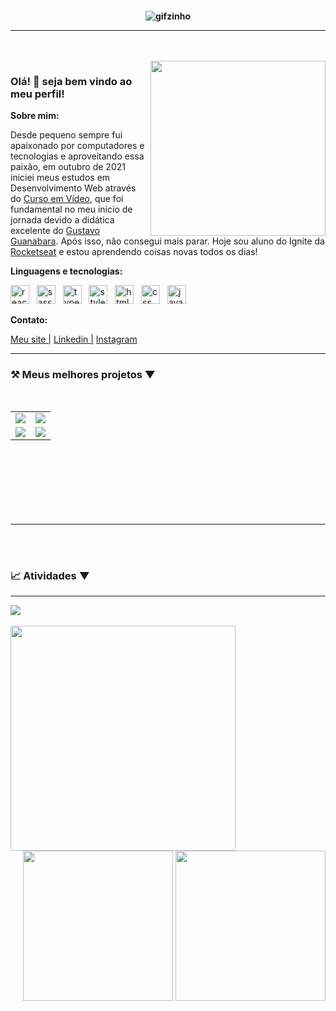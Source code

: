 <h4 align="center">

![gifzinho](https://cdnb.artstation.com/p/assets/images/images/029/320/295/original/bogdan-mb0sco-coffeeanim.gif?1601147277)

<hr>

<br>
<br>

<img align="right" width="280px" src="https://i.imgur.com/GQks7vV.gif">

<h3 align="left">Olá! 👋 seja bem vindo ao meu perfil!</h3>
<strong>Sobre mim:</strong>
<p align="left">Desde pequeno sempre fui apaixonado por computadores e tecnologias e aproveitando essa paixão, em outubro de 2021 iniciei meus estudos em Desenvolvimento Web através do <a href="https://www.cursoemvideo.com">Curso em Vídeo</a>, que foi fundamental no meu inicio de jornada devido a didática excelente do <a href="https://github.com/gustavoguanabara">Gustavo Guanabara</a>. Após isso, não consegui mais parar. Hoje sou aluno do Ignite da <a href="https://www.rocketseat.com.br">Rocketseat</a> e estou aprendendo coisas novas todos os dias!</p>

<strong align="left">Linguagens e tecnologias:</strong>

<p align="left">
  <img width="30px" src="https://skillicons.dev/icons?i=react" alt="react icon"/>
  &nbsp;
  <img width="30px" src="https://skillicons.dev/icons?i=sass" alt="sass icon"/>
  &nbsp;
  <img width="30px" src="https://skillicons.dev/icons?i=typescript" alt="typescript icon"/>
  &nbsp;
  <img width="30px" src="https://skillicons.dev/icons?i=styledcomponents" alt="styledcomponents icon"/>
  &nbsp;
  <img width="30px" src="https://skillicons.dev/icons?i=html" alt="html icon"/>
  &nbsp;
  <img width="30px" src="https://skillicons.dev/icons?i=css" alt="css icon"/>
  &nbsp;
  <img width="30px" src="https://skillicons.dev/icons?i=javascript" alt="javascript icon"/>
  &nbsp;
</p>



<strong align="left">Contato:</strong>


<a href="https://guilhermedunguel.com">Meu site |</a>
<a href="https://www.linkedin.com/in/guilhermedunguel/">Linkedin |</a>
<a href="https://www.instagram.com/guielzito/">Instagram</a>

<hr>
<h3 align="left">⚒️ Meus melhores projetos ▼</h3>
<br>

<table align="left" width="650px">
  <tr>
    <td>
    <a href="https://github.com/guilhermedunguel/coffee-delivery" target="_blank">
      <img align="center" src="https://github-readme-stats.vercel.app/api/pin/?username=guilhermedunguel&repo=coffee-delivery&theme=dark&hide_border=true">
    </a>
    </td>
    <td>
    <a href="https://github.com/guilhermedunguel/ignite-todolist" target="_blank">
      <img align="center" src="https://github-readme-stats.vercel.app/api/pin/?username=guilhermedunguel&repo=ignite-todolist&theme=dark&hide_border=true">
    </a>
    </td>
  </tr>
  <tr>
    <td>
    <a href="https://github.com/guilhermedunguel/ignite-feed" target="_blank">
      <img align="center" src="https://github-readme-stats.vercel.app/api/pin/?username=guilhermedunguel&repo=ignite-feed&theme=dark&hide_border=true">
    </a>
    </td>
    <td>
    <a href="https://github.com/guilhermedunguel/incicle-test" target="_blank">
      <img align="center" src="https://github-readme-stats.vercel.app/api/pin/?username=guilhermedunguel&repo=incicle-test&theme=dark&hide_border=true">
    </a>
    </td>
  </tr>
</table>
<hr>
<br><br><br><br><br><br><br><br><br><hr><br><br>

<h3 align="left">📈 Atividades ▼</h3>
<hr>

<img align="center" src="https://activity-graph.herokuapp.com/graph?username=guilhermedunguel&theme=merko&hide_border=true">
<br><br>
<img align="left" height="360px" src="https://github-readme-stats.vercel.app/api/top-langs/?username=guilhermedunguel&langs_count=8&guilhermedunguel&theme=dark&hide_border=true">
<div align="right">
<img height="240px" src="https://github-readme-stats.vercel.app/api?username=Luk4x&show_icons=true&custom_title=guilhermedunguel's%20Github%20Stats&theme=dark&hide_border=true">
<img height="240px" src="https://github-readme-streak-stats.herokuapp.com/?user=guilhermedunguel&theme=dark&hide_border=true">
